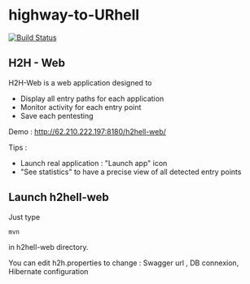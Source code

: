 # highway-to-URhell

[![Build Status](https://travis-ci.org/highway-to-urhell/highway-to-urhell-web.svg)](https://travis-ci.org/highway-to-urhell/highway-to-urhell-web)

## H2H - Web

H2H-Web is a web application designed to
* Display all entry paths for each application
* Monitor activity for each entry point
* Save each pentesting

Demo : http://62.210.222.197:8180/h2hell-web/

Tips :
* Launch real application : "Launch app" icon
* "See statistics" to have a precise view of all detected entry points

## Launch h2hell-web
Just type
```
mvn
```
in h2hell-web directory.

You can edit h2h.properties to change : Swagger url , DB connexion, Hibernate configuration
